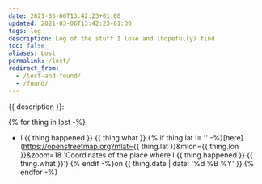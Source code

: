 ```yaml
---
date: 2021-03-06T13:42:23+01:00
updated: 2021-03-06T13:42:23+01:00
tags: log
description: Log of the stuff I lose and (hopefully) find
toc: false
aliases: Lost
permalink: /lost/
redirect_from:
  - /lost-and-found/
  - /found/
---
```

{{ description }}:

{% for thing in lost -%}
- I {{ thing.happened }} {{ thing.what }} {% if thing.lat != '' -%}[here](https://openstreetmap.org?mlat={{ thing.lat }}&mlon={{ thing.lon }}&zoom=18 'Coordinates of the place where I {{ thing.happened }} {{ thing.what }}') {% endif -%}on {{ thing.date | date: '%d %B %Y' }}
{% endfor -%}
